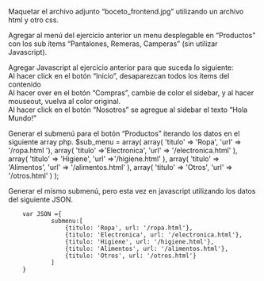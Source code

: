 

Maquetar el archivo adjunto “boceto_frontend.jpg” utilizando un archivo html y otro css.	


Agregar al menú del ejercicio 	anterior un menu desplegable en “Productos” con los sub ítems 	“Pantalones, Remeras, Camperas” (sin utilizar Javascript).


Agregar Javascript al ejercicio 	anterior para que suceda lo siguiente:	
Al hacer click en el botón  “Inicio”, desaparezcan todos los ítems del contenido	
Al hacer over en el botón “Compras”, cambie de color el sidebar, y al hacer mouseout, 	vuelva al color original.	
Al hacer click en el botón “Nosotros” se agregue al sidebar el texto “Hola Mundo!”	


Generar el submenú para el 	botón “Productos” iterando los datos en el siguiente array php. 
        $sub_menu = array(
            array(
                'titulo' => 'Ropa',
                'url' => '/ropa.html
            '),
            array(
                'titulo' =>'Electronica',
                'url' => '/electronica.html'
            ),
            array(
                'titulo' => 'Higiene',
                'url' =>'/higiene.html'
            ),
            array(
                'titulo' => 'Alimentos',
                'url' => '/alimentos.html'
            ),
            array(
                'titulo' => 'Otros',
                'url' => '/otros.html'
            )
        );



Generar el mismo submenú, pero 	esta vez en javascript utilizando los datos del siguiente JSON.

        var JSON ={
                submenu:[
                    {titulo: 'Ropa', url: '/ropa.html'},
                    {titulo: 'Electronica', url: '/electronica.html'},
                    {titulo: 'Higiene', url: '/higiene.html'},
                    {titulo: 'Alimentos', url: '/alimentos.html'},
                    {titulo: 'Otros', url: '/otros.html'}
                ]
        }



